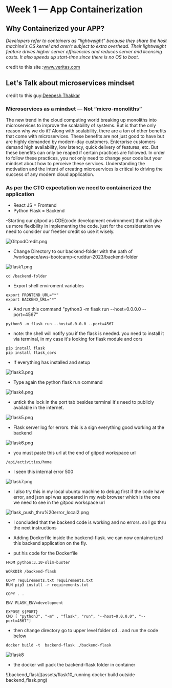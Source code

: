 # Week 1 — App Containerization

<h2>Why Containerized your APP?</h2>

<p><i>Developers refer to containers as “lightweight” because they share the host machine's OS kernel and aren't subject to extra overhead. Their lightweight feature drives higher server efficiencies and reduces server and licensing costs. It also speeds up start-time since there is no OS to boot.</i><p>

credit to this site :<a href ="https://www.veritas.com/information-center/containerization#:~:text=Developers%20refer%20to%20containers%20as,is%20no%20OS%20to%20boot.">www.veritas.com</a>
  
  <h2> Let's Talk about microservices mindset </h2> 
  credit to this guy:<a href ="https://medium.com/@deepeshthakkar14/microservices-as-a-mindset-not-micro-monoliths-7d72d98b0b26">Deepesh Thakkar</a>
  <h3>Microservices as a mindset — Not “micro-monoliths”</h3>
<p>The new trend in the cloud computing world breaking up monoliths into microservices to improve the scalability of systems. But is that the only reason why we do it? Along with scalability, there are a ton of other benefits that come with microservices. These benefits are not just good to have but are highly demanded by modern-day customers. Enterprise customers demand high availability, low latency, quick delivery of features, etc. But these benefits can only be reaped if certain practices are followed. In order to follow these practices, you not only need to change your code but your mindset about how to perceive these services. Understanding the motivation and the intent of creating microservices is critical to driving the success of any modern cloud application.</p>

<h3> As per the CTO expectation we need to containerized the application</h3>
<ul>
  <li> React JS = Frontend</li>
  <li> Python Flask = Backend</li>
</ul>

-Starting our gitpod as CDE(code development environment) that will give us more flexibility in implementing the code. just for the consideration we need to consider our freetier credit so use it wisely. 

![GitpodCredit.png](assets/GitpodCredit.png)

- Change Directory to our backend-folder with the path of /workspace/aws-bootcamp-cruddur-2023/backend-folder

![flask1.png](assets/flask1.png)

```
cd /backend-folder
```
- Export shell enviroment variables 

```
export FRONTEND_URL="*"
export BACKEND_URL="*"

```
- And run this command "python3 -m flask run --host=0.0.0.0 --port=4567"

```
python3 -m flask run --host=0.0.0.0 --port=4567

```
- note: the shell will notify you if the flask is needed. you need to install it via terminal, in my case it's looking for flask module and cors 

```
pip install flask 
pip install flask_cors

```
- If everything has installed and setup 

![flask3.png](assets/flask_cors_flask3.png)

- Type again the python flask run command 

![flask4.png](assets/flask4.png)

- untick the lock in the port tab besides terminal it's need to publicly available in the internet.

![flask5.png](assets/flask5.png)

- Flask server log for errors. this is a sign everything good working at the backend

![flask6.png](assets/flask6.png)

- you must paste this url at the end of gitpod workspace url 

```
/api/activities/home

```

- I seen this internal error 500 

![flask7.png](assets/flask7_error%20in%20Internal500.png)

- I also try this in my local ubuntu machine to debug first if the code have error, and json api was appeared in my web browser which is the one we need to see in the gitpod workspace url

![flask_push_thru%20error_local2.png](assets/flask_push_thru%20error_local2.png)

- I concluded that the backend code is working and no errors. so I go thru the next instructions

- Adding Dockerfile inside the backend-flask. we can now containerized this backend application on the fly.

- put his code for the Dockerfile 

```
FROM python:3.10-slim-buster

WORKDIR /backend-flask

COPY requirements.txt requirements.txt
RUN pip3 install -r requirements.txt

COPY . .

ENV FLASK_ENV=development

EXPOSE ${PORT}
CMD [ "python3", "-m" , "flask", "run", "--host=0.0.0.0", "--port=4567"]

```

- then change directory go to upper level folder cd .. and run the code below

```
docker build -t  backend-flask ./backend-flask

```
![flask8](assets/flask8_add_docker_file.png)

- the docker will pack the backend-flask folder in container

![backend_flask](assets/flask10_running docker build outside backend_flask.png)















